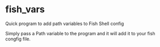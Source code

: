 # fish_vars
Quick program to add path variables to Fish Shell config

Simply pass a Path variable to the program and it will add it to your fish congfig file.
